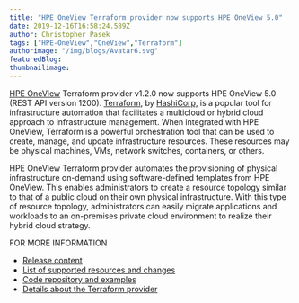 ```yaml
---
title: "HPE OneView Terraform provider now supports HPE OneView 5.0"
date: 2019-12-16T16:58:24.589Z
author: Christopher Pasek 
tags: ["HPE-OneView","OneView","Terraform"]
authorimage: "/img/blogs/Avatar6.svg"
featuredBlog:
thumbnailimage:
---
```

[HPE OneView](https://www.hpe.com/us/en/integrated-systems/software.html) Terraform provider v1.2.0 now supports HPE OneView 5.0 (REST API version 1200). [Terraform](https://www.terraform.io/), by [HashiCorp,](https://www.hashicorp.com/) is a popular tool for infrastructure automation that facilitates a multicloud or hybrid cloud approach to infrastructure management. When integrated with HPE OneView, Terraform is a powerful orchestration tool that can be used to create, manage, and update infrastructure resources. These resources may be physical machines, VMs, network switches, containers, or others.

HPE OneView Terraform provider automates the provisioning of physical infrastructure on-demand using software-defined templates from HPE OneView. This enables administrators to create a resource topology similar to that of a public cloud on their own physical infrastructure. With this type of resource topology, administrators can easily migrate applications and workloads to an on-premises private cloud environment to realize their hybrid cloud strategy. 

FOR MORE INFORMATION
* [Release content](https://github.com/HewlettPackard/terraform-provider-oneview/releases/tag/v1.2.0)
* [List of supported resources and changes](https://github.com/HewlettPackard/terraform-provider-oneview/blob/master/CHANGELOG.md)
* [Code repository and examples](https://github.com/HewlettPackard/terraform-provider-oneview)
* [Details about the Terraform provider](https://github.com/HewlettPackard/terraform-provider-oneview/blob/master/README.md)
